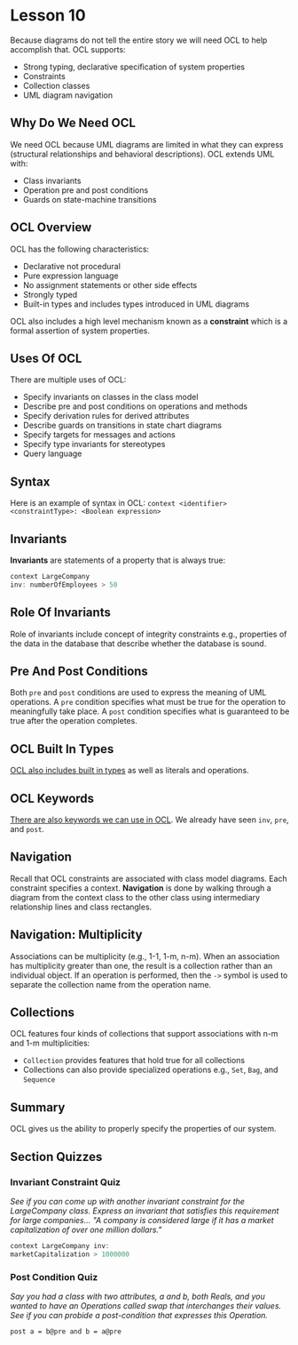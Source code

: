 # Lesson 10

Because diagrams do not tell the entire story we will need OCL to help accomplish that. OCL supports:

- Strong typing, declarative specification of system properties
- Constraints
- Collection classes
- UML diagram navigation

## Why Do We Need OCL

We need OCL because UML diagrams are limited in what they can express (structural relationships and behavioral descriptions). OCL extends UML with:

- Class invariants
- Operation pre and post conditions
- Guards on state-machine transitions

## OCL Overview

OCL has the following characteristics:

- Declarative not procedural
- Pure expression language
- No assignment statements or other side effects
- Strongly typed
- Built-in types and includes types introduced in UML diagrams

OCL also includes a high level mechanism known as a **constraint** which is a formal assertion of system properties.

## Uses Of OCL

There are multiple uses of OCL:

- Specify invariants on classes in the class model
- Describe pre and post conditions on operations and methods
- Specify derivation rules for derived attributes
- Describe guards on transitions in state chart diagrams
- Specify targets for messages and actions
- Specify type invariants for stereotypes
- Query language

## Syntax

Here is an example of syntax in OCL: `context <identifier> <constraintType>: <Boolean expression>`

## Invariants

**Invariants** are statements of a property that is always true:

```java
context LargeCompany
inv: numberOfEmployees > 50
```

## Role Of Invariants

Role of invariants include concept of integrity constraints e.g., properties of the data in the database that describe whether the database is sound.

## Pre And Post Conditions

Both `pre` and `post` conditions are used to express the meaning of UML operations. A `pre` condition specifies what must be true for the operation to meaningfully take place. A `post` condition specifies what is guaranteed to be true after the operation completes.

## OCL Built In Types

[OCL also includes built in types](https://www.youtube.com/watch?v=o5Rih1sBEuQ) as well as literals and operations.

## OCL Keywords

[There are also keywords we can use in OCL](https://www.youtube.com/watch?v=6_YE18LdtC4). We already have seen `inv`, `pre`, and `post`.

## Navigation

Recall that OCL constraints are associated with class model diagrams. Each constraint specifies a context. **Navigation** is done by walking through a diagram from the context class to the other class using intermediary relationship lines and class rectangles.

## Navigation: Multiplicity

Associations can be multiplicity (e.g., 1-1, 1-m, n-m). When an association has multiplicity greater than one, the result is a collection rather than an individual object. If an operation is performed, then the `->` symbol is used to separate the collection name from the operation name.

## Collections

OCL features four kinds of collections that support associations with n-m and 1-m multiplicities:

- `Collection` provides features that hold true for all collections
- Collections can also provide specialized operations e.g., `Set`, `Bag`, and `Sequence`

## Summary

OCL gives us the ability to properly specify the properties of our system.

## Section Quizzes

### Invariant Constraint Quiz

_See if you can come up with another invariant constraint for the LargeCompany class. Express an invariant that satisfies this requirement for large companies... "A company is considered large if it has a market capitalization of over one million dollars."_

```java
context LargeCompany inv:
marketCapitalization > 1000000
```

### Post Condition Quiz

_Say you had a class with two attributes, a and b, both Reals, and you wanted to have an Operations called swap that interchanges their values. See if you can probide a post-condition that expresses this Operation._

`post a = b@pre and b = a@pre`

